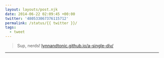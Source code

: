 ```yaml
---
layout: layouts/post.njk
date: 2014-06-22 02:09:45 +00:00
twitter: '480533067376115712'
permalink: /status/{{ twitter }}/
tags: 
  - tweet
---
```


> Sup, nerds! [lynnandtonic.github.io/a-single-div/](http://lynnandtonic.github.io/a-single-div/)

---
